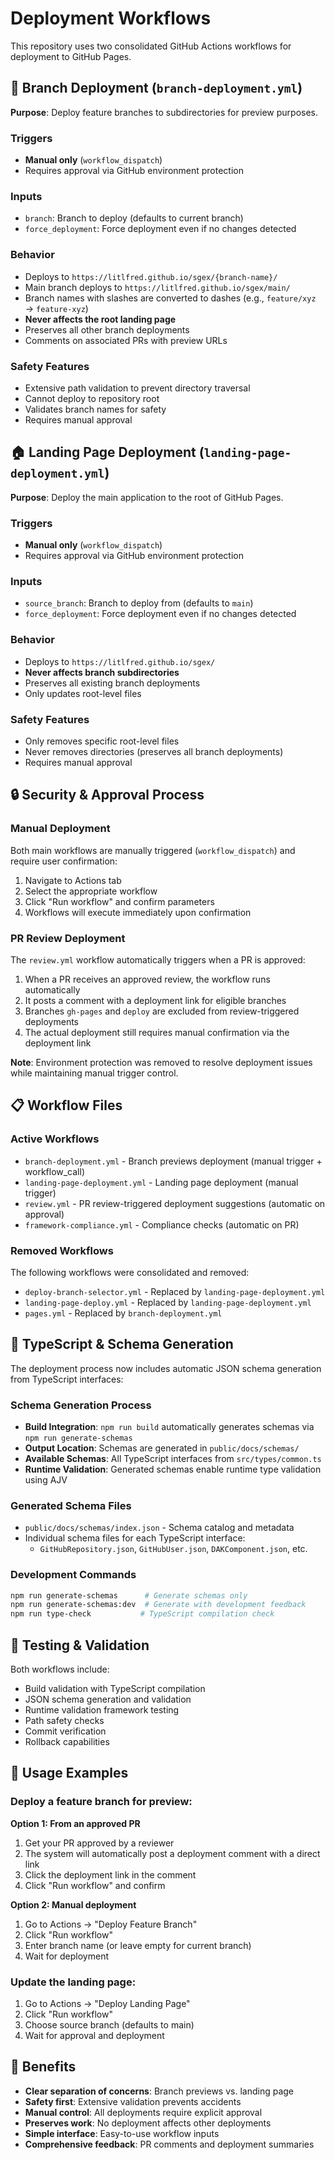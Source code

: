 # Deployment Workflows

This repository uses two consolidated GitHub Actions workflows for deployment to GitHub Pages.

## 🚀 Branch Deployment (`branch-deployment.yml`)

**Purpose**: Deploy feature branches to subdirectories for preview purposes.

### Triggers
- **Manual only** (`workflow_dispatch`)
- Requires approval via GitHub environment protection

### Inputs
- `branch`: Branch to deploy (defaults to current branch)
- `force_deployment`: Force deployment even if no changes detected

### Behavior
- Deploys to `https://litlfred.github.io/sgex/{branch-name}/`
- Main branch deploys to `https://litlfred.github.io/sgex/main/`
- Branch names with slashes are converted to dashes (e.g., `feature/xyz` → `feature-xyz`)
- **Never affects the root landing page**
- Preserves all other branch deployments
- Comments on associated PRs with preview URLs

### Safety Features
- Extensive path validation to prevent directory traversal
- Cannot deploy to repository root
- Validates branch names for safety
- Requires manual approval

## 🏠 Landing Page Deployment (`landing-page-deployment.yml`)

**Purpose**: Deploy the main application to the root of GitHub Pages.

### Triggers
- **Manual only** (`workflow_dispatch`)
- Requires approval via GitHub environment protection

### Inputs
- `source_branch`: Branch to deploy from (defaults to `main`)
- `force_deployment`: Force deployment even if no changes detected

### Behavior
- Deploys to `https://litlfred.github.io/sgex/`
- **Never affects branch subdirectories**
- Preserves all existing branch deployments
- Only updates root-level files

### Safety Features
- Only removes specific root-level files
- Never removes directories (preserves all branch deployments)
- Requires manual approval

## 🔒 Security & Approval Process

### Manual Deployment
Both main workflows are manually triggered (`workflow_dispatch`) and require user confirmation:
1. Navigate to Actions tab
2. Select the appropriate workflow
3. Click "Run workflow" and confirm parameters
4. Workflows will execute immediately upon confirmation

### PR Review Deployment
The `review.yml` workflow automatically triggers when a PR is approved:
1. When a PR receives an approved review, the workflow runs automatically
2. It posts a comment with a deployment link for eligible branches
3. Branches `gh-pages` and `deploy` are excluded from review-triggered deployments
4. The actual deployment still requires manual confirmation via the deployment link

**Note**: Environment protection was removed to resolve deployment issues while maintaining manual trigger control.

## 📋 Workflow Files

### Active Workflows
- `branch-deployment.yml` - Branch previews deployment (manual trigger + workflow_call)
- `landing-page-deployment.yml` - Landing page deployment (manual trigger)
- `review.yml` - PR review-triggered deployment suggestions (automatic on approval)
- `framework-compliance.yml` - Compliance checks (automatic on PR)

### Removed Workflows
The following workflows were consolidated and removed:
- `deploy-branch-selector.yml` - Replaced by `landing-page-deployment.yml`
- `landing-page-deploy.yml` - Replaced by `landing-page-deployment.yml`
- `pages.yml` - Replaced by `branch-deployment.yml`

## 🔧 TypeScript & Schema Generation

The deployment process now includes automatic JSON schema generation from TypeScript interfaces:

### Schema Generation Process
- **Build Integration**: `npm run build` automatically generates schemas via `npm run generate-schemas`
- **Output Location**: Schemas are generated in `public/docs/schemas/` 
- **Available Schemas**: All TypeScript interfaces from `src/types/common.ts`
- **Runtime Validation**: Generated schemas enable runtime type validation using AJV

### Generated Schema Files
- `public/docs/schemas/index.json` - Schema catalog and metadata
- Individual schema files for each TypeScript interface:
  - `GitHubRepository.json`, `GitHubUser.json`, `DAKComponent.json`, etc.

### Development Commands
```bash
npm run generate-schemas      # Generate schemas only
npm run generate-schemas:dev  # Generate with development feedback
npm run type-check           # TypeScript compilation check
```

## 🧪 Testing & Validation

Both workflows include:
- Build validation with TypeScript compilation
- JSON schema generation and validation
- Runtime validation framework testing
- Path safety checks
- Commit verification
- Rollback capabilities

## 📝 Usage Examples

### Deploy a feature branch for preview:
**Option 1: From an approved PR**
1. Get your PR approved by a reviewer
2. The system will automatically post a deployment comment with a direct link
3. Click the deployment link in the comment
4. Click "Run workflow" and confirm

**Option 2: Manual deployment**
1. Go to Actions → "Deploy Feature Branch"
2. Click "Run workflow"
3. Enter branch name (or leave empty for current branch)
4. Wait for deployment

### Update the landing page:
1. Go to Actions → "Deploy Landing Page"  
2. Click "Run workflow"
3. Choose source branch (defaults to main)
4. Wait for approval and deployment

## 🎯 Benefits

- **Clear separation of concerns**: Branch previews vs. landing page
- **Safety first**: Extensive validation prevents accidents
- **Manual control**: All deployments require explicit approval
- **Preserves work**: No deployment affects other deployments
- **Simple interface**: Easy-to-use workflow inputs
- **Comprehensive feedback**: PR comments and deployment summaries